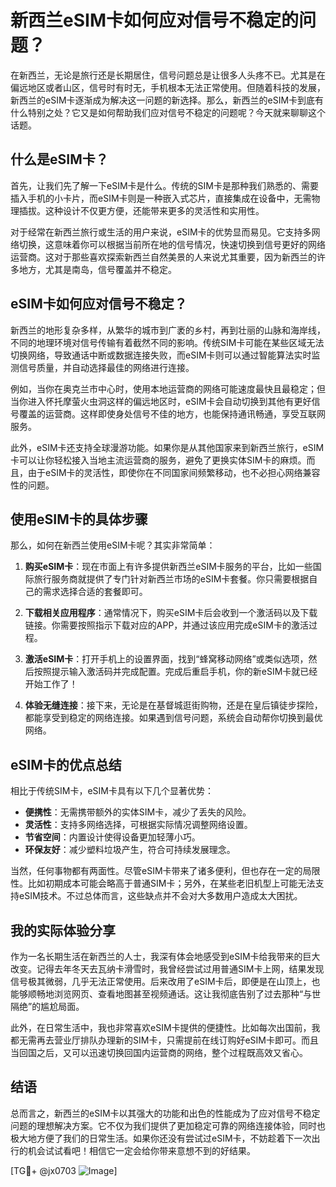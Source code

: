 # 新西兰eSIM卡如何应对信号不稳定的问题？

在新西兰，无论是旅行还是长期居住，信号问题总是让很多人头疼不已。尤其是在偏远地区或者山区，信号时有时无，手机根本无法正常使用。但随着科技的发展，新西兰的eSIM卡逐渐成为解决这一问题的新选择。那么，新西兰的eSIM卡到底有什么特别之处？它又是如何帮助我们应对信号不稳定的问题呢？今天就来聊聊这个话题。

## 什么是eSIM卡？

首先，让我们先了解一下eSIM卡是什么。传统的SIM卡是那种我们熟悉的、需要插入手机的小卡片，而eSIM卡则是一种嵌入式芯片，直接集成在设备中，无需物理插拔。这种设计不仅更方便，还能带来更多的灵活性和实用性。

对于经常在新西兰旅行或生活的用户来说，eSIM卡的优势显而易见。它支持多网络切换，这意味着你可以根据当前所在地的信号情况，快速切换到信号更好的网络运营商。这对于那些喜欢探索新西兰自然美景的人来说尤其重要，因为新西兰的许多地方，尤其是南岛，信号覆盖并不稳定。

## eSIM卡如何应对信号不稳定？

新西兰的地形复杂多样，从繁华的城市到广袤的乡村，再到壮丽的山脉和海岸线，不同的地理环境对信号传输有着截然不同的影响。传统SIM卡可能在某些区域无法切换网络，导致通话中断或数据连接失败，而eSIM卡则可以通过智能算法实时监测信号质量，并自动选择最佳的网络进行连接。

例如，当你在奥克兰市中心时，使用本地运营商的网络可能速度最快且最稳定；但当你进入怀托摩萤火虫洞这样的偏远地区时，eSIM卡会自动切换到其他有更好信号覆盖的运营商。这样即使身处信号不佳的地方，也能保持通讯畅通，享受互联网服务。

此外，eSIM卡还支持全球漫游功能。如果你是从其他国家来到新西兰旅行，eSIM卡可以让你轻松接入当地主流运营商的服务，避免了更换实体SIM卡的麻烦。而且，由于eSIM卡的灵活性，即使你在不同国家间频繁移动，也不必担心网络兼容性的问题。

## 使用eSIM卡的具体步骤

那么，如何在新西兰使用eSIM卡呢？其实非常简单：

1. **购买eSIM卡**：现在市面上有许多提供新西兰eSIM卡服务的平台，比如一些国际旅行服务商就提供了专门针对新西兰市场的eSIM卡套餐。你只需要根据自己的需求选择合适的套餐即可。

2. **下载相关应用程序**：通常情况下，购买eSIM卡后会收到一个激活码以及下载链接。你需要按照指示下载对应的APP，并通过该应用完成eSIM卡的激活过程。

3. **激活eSIM卡**：打开手机上的设置界面，找到“蜂窝移动网络”或类似选项，然后按照提示输入激活码并完成配置。完成后重启手机，你的新eSIM卡就已经开始工作了！

4. **体验无缝连接**：接下来，无论是在基督城逛街购物，还是在皇后镇徒步探险，都能享受到稳定的网络连接。如果遇到信号问题，系统会自动帮你切换到最优网络。

## eSIM卡的优点总结

相比于传统SIM卡，eSIM卡具有以下几个显著优势：

- **便携性**：无需携带额外的实体SIM卡，减少了丢失的风险。
- **灵活性**：支持多网络选择，可根据实际情况调整网络设置。
- **节省空间**：内置设计使得设备更加轻薄小巧。
- **环保友好**：减少塑料垃圾产生，符合可持续发展理念。

当然，任何事物都有两面性。尽管eSIM卡带来了诸多便利，但也存在一定的局限性。比如初期成本可能会略高于普通SIM卡；另外，在某些老旧机型上可能无法支持eSIM技术。不过总体而言，这些缺点并不会对大多数用户造成太大困扰。

## 我的实际体验分享

作为一名长期生活在新西兰的人士，我深有体会地感受到eSIM卡给我带来的巨大改变。记得去年冬天去瓦纳卡滑雪时，我曾经尝试过用普通SIM卡上网，结果发现信号极其微弱，几乎无法正常使用。后来改用了eSIM卡后，即便是在山顶上，也能够顺畅地浏览网页、查看地图甚至视频通话。这让我彻底告别了过去那种“与世隔绝”的尴尬局面。

此外，在日常生活中，我也非常喜欢eSIM卡提供的便捷性。比如每次出国前，我都无需再去营业厅排队办理新的SIM卡，只需提前在线订购好eSIM卡即可。而且当回国之后，又可以迅速切换回国内运营商的网络，整个过程既高效又省心。

## 结语

总而言之，新西兰的eSIM卡以其强大的功能和出色的性能成为了应对信号不稳定问题的理想解决方案。它不仅为我们提供了更加稳定可靠的网络连接体验，同时也极大地方便了我们的日常生活。如果你还没有尝试过eSIM卡，不妨趁着下一次出行的机会试试看吧！相信它一定会给你带来意想不到的好结果。

[TG💪+ @jx0703 ![Image](https://github.com/user-attachments/assets/dbca1d08-cadb-493c-b0ec-ad6f7a83f270)]
